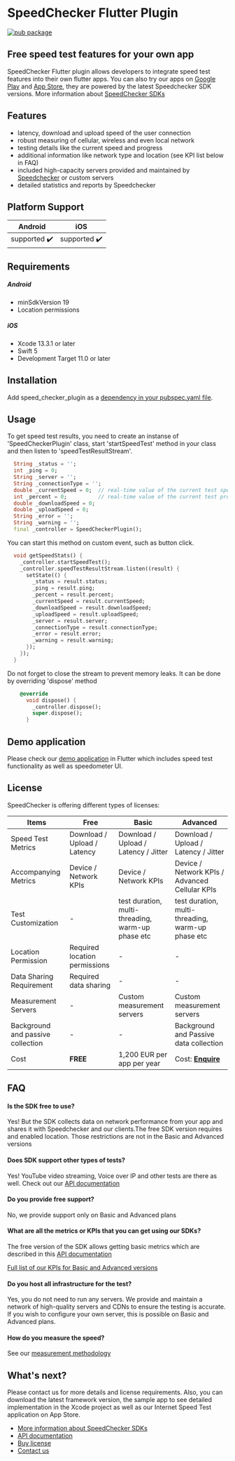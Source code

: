 # SpeedChecker Flutter Plugin

[![pub package](https://img.shields.io/pub/v/speed_checker_plugin)](https://pub.dartlang.org/packages/speed_checker_plugin)

## Free speed test features for your own app

SpeedChecker Flutter plugin allows developers to integrate speed test features into their own flutter apps. You can also try our apps on [Google Play](https://play.google.com/store/apps/details?id=uk.co.broadbandspeedchecker\&hl=en\_US) and [App Store](https://itunes.apple.com/app/id658790195), they are powered by the latest Speedchecker SDK versions. More information about [SpeedChecker SDKs](https://www.speedchecker.com/speed-test-tools/mobile-apps-and-sdks.html)

## Features

* latency, download and upload speed of the user connection
* robust measuring of cellular, wireless and even local network
* testing details like the current speed and progress
* additional information like network type and location (see KPI list below in FAQ)
* included high-capacity servers provided and maintained by [Speedchecker](https://www.speedchecker.com) or custom servers
* detailed statistics and reports by Speedchecker

## Platform Support
| Android | iOS |
|:---:|:---:|
| supported :heavy_check_mark: | supported :heavy_check_mark: |

## Requirements
##### Android

* minSdkVersion 19
* Location permissions

##### iOS

* Xcode 13.3.1 or later
* Swift 5
* Development Target 11.0 or later


## Installation

Add speed_checker_plugin as a [dependency in your pubspec.yaml file](https://flutter.dev/using-packages/).

## Usage

To get speed test results, you need to create an instanse of 'SpeedCheckerPlugin' class, start 'startSpeedTest' method in your class and then listen to 'speedTestResultStream'.

```dart
  String _status = '';
  int _ping = 0;
  String _server = '';
  String _connectionType = '';
  double _currentSpeed = 0;  // real-time value of the current test speed (download or upload)
  int _percent = 0; 		 // real-time value of the current test progress (download or upload)
  double _downloadSpeed = 0;
  double _uploadSpeed = 0;
  String _error = '';
  String _warning = '';
  final _controller = SpeedCheckerPlugin();
```

You can start this method on custom event, such as button click.

```dart
  void getSpeedStats() {
    _controller.startSpeedTest();
    _controller.speedTestResultStream.listen((result) {
      setState(() {
        _status = result.status;
        _ping = result.ping;
        _percent = result.percent;
        _currentSpeed = result.currentSpeed;
        _downloadSpeed = result.downloadSpeed;
        _uploadSpeed = result.uploadSpeed;
        _server = result.server;
        _connectionType = result.connectionType;
        _error = result.error;
        _warning = result.warning;
      });
    });
  }
````

Do not forget to close the stream to prevent memory leaks. It can be done by overriding 'dispose' method

```dart
	@override
	  void dispose() {
		_controller.dispose();
		super.dispose();
	  }
````
## Demo application
Please check our [demo application](https://github.com/speedchecker/flutter_plugin) in Flutter which includes speed test functionality as well as speedometer UI.

## License

SpeedChecker is offering different types of licenses:

| Items                             | Free                          | Basic                                             | Advanced                                                          |
| --------------------------------- | ----------------------------- | ------------------------------------------------- | ----------------------------------------------------------------- |
| Speed Test Metrics                | Download / Upload / Latency   | Download / Upload / Latency / Jitter              | Download / Upload / Latency / Jitter                              |
| Accompanying Metrics              | Device / Network KPIs         | Device / Network KPIs                             | Device / Network KPIs / Advanced Cellular KPIs                    |
| Test Customization                | -                             | test duration, multi-threading, warm-up phase etc | test duration, multi-threading, warm-up phase etc                 |
| Location Permission               | Required location permissions | -                                                 | -                                                                 |
| Data Sharing Requirement          | Required data sharing         | -                                                 | -                                                                 |
| Measurement Servers               | -                             | Custom measurement servers                        | Custom measurement servers                                        |
| Background and passive collection | -                             | -                                                 | Background and Passive data collection                            |
| Cost                              | **FREE**                      | 1,200 EUR per app per year                        | Cost: [**Enquire**](https://www.speedchecker.com/contact-us.html) |

## FAQ

#### **Is the SDK free to use?**

Yes! But the SDK collects data on network performance from your app and shares it with Speedchecker and our clients.The free SDK version requires and enabled location. Those restrictions are not in the Basic and Advanced versions

#### **Does SDK support other types of tests?**

Yes! YouTube video streaming, Voice over IP and other tests are there as well. Check out our [API documentation](https://github.com/speedchecker/speedchecker-sdk-android/wiki/API-documentation)

#### **Do you provide free support?**

No, we provide support only on Basic and Advanced plans

#### **What are all the metrics or KPIs that you can get using our SDKs?**

The free version of the SDK allows getting basic metrics which are described in this [API documentation](https://github.com/speedchecker/speedchecker-sdk-android/wiki/API-documentation)

[Full list of our KPIs for Basic and Advanced versions](https://docs.speedchecker.com/measurement-methodology-links/u21ongNGAYLb6eo7cqjY/kpis-and-measurements/list-of-kpis)

#### **Do you host all infrastructure for the test?**

Yes, you do not need to run any servers. We provide and maintain a network of high-quality servers and CDNs to ensure the testing is accurate. If you wish to configure your own server, this is possible on Basic and Advanced plans.

#### **How do you measure the speed?**

See our [measurement methodology](https://docs.speedchecker.com/measurement-methodology-links/u21ongNGAYLb6eo7cqjY/kpis-and-measurements/data-collection-methodologies)

## What's next?

Please contact us for more details and license requirements. Also, you can download the latest framework version, the sample app to see detailed implementation in the Xcode project as well as our Internet Speed Test application on App Store.

* [More information about SpeedChecker SDKs](https://www.speedchecker.com/speed-test-tools/mobile-apps-and-sdks.html)
* [API documentation](https://github.com/speedchecker/speedchecker-sdk-android/wiki/API-documentation)
* [Buy license](https://www.speedchecker.com/contact-us.html)
* [Contact us](https://www.speedchecker.com/contact-us.html)
